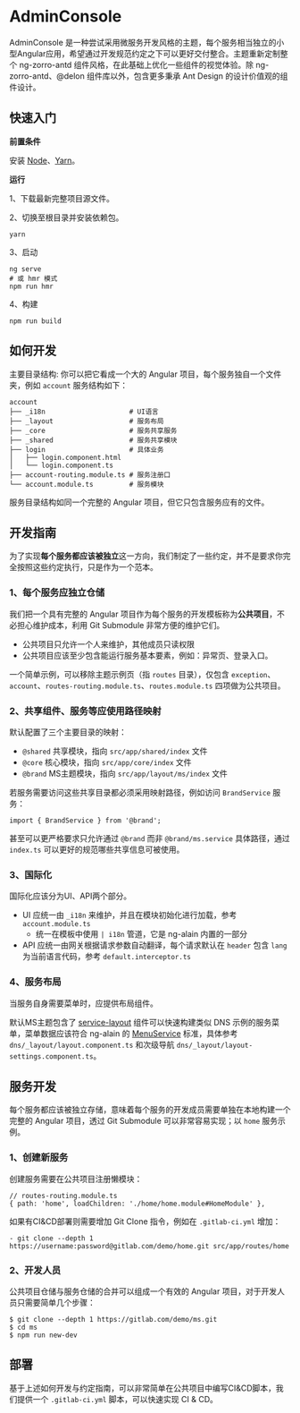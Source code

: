 # AdminConsole
AdminConsole 是一种尝试采用微服务开发风格的主题，每个服务相当独立的小型Angular应用，希望通过开发规范约定之下可以更好交付整合。主题重新定制整个 ng-zorro-antd 组件风格，在此基础上优化一些组件的视觉体验。除 ng-zorro-antd、@delon 组件库以外，包含更多秉承 Ant Design 的设计价值观的组件设计。

快速入门
----

**前置条件**

安装 [Node](https://nodejs.org/)、[Yarn](https://yarnpkg.com/)。

**运行**

1、下载最新完整项目源文件。

2、切换至根目录并安装依赖包。

    yarn

3、启动

    ng serve
    # 或 hmr 模式
    npm run hmr

4、构建

    npm run build

如何开发
----

主要目录结构: 你可以把它看成一个大的 Angular 项目，每个服务独自一个文件夹，例如 `account` 服务结构如下：

    account
    ├── _i18n                     # UI语言
    ├── _layout                   # 服务布局
    ├── _core                     # 服务共享服务
    ├── _shared                   # 服务共享模块
    ├── login                     # 具体业务
    │   ├── login.component.html
    │   └── login.component.ts
    ├── account-routing.module.ts # 服务注册口
    └── account.module.ts         # 服务模块

服务目录结构如同一个完整的 Angular 项目，但它只包含服务应有的文件。

开发指南
----

为了实现**每个服务都应该被独立**这一方向，我们制定了一些约定，并不是要求你完全按照这些约定执行，只是作为一个范本。

### 1、每个服务应独立仓储

我们把一个具有完整的 Angular 项目作为每个服务的开发模板称为**公共项目**，不必担心维护成本，利用 Git Submodule 非常方便的维护它们。

*   公共项目只允许一个人来维护，其他成员只读权限
*   公共项目应该至少包含能运行服务基本要素，例如：异常页、登录入口。

一个简单示例，可以移除主题示例页（指 `routes` 目录），仅包含 `exception`、`account`、`routes-routing.module.ts`、`routes.module.ts` 四项做为公共项目。

### 2、共享组件、服务等应使用路径映射

默认配置了三个主要目录的映射：

*   `@shared` 共享模块，指向 `src/app/shared/index` 文件
*   `@core` 核心模块，指向 `src/app/core/index` 文件
*   `@brand` MS主题模块，指向 `src/app/layout/ms/index` 文件

若服务需要访问这些共享目录都必须采用映射路径，例如访问 `BrandService` 服务：

    import { BrandService } from '@brand';

甚至可以更严格要求只允许通过 `@brand` 而非 `@brand/ms.service` 具体路径，通过 `index.ts` 可以更好的规范哪些共享信息可被使用。

### 3、国际化

国际化应该分为UI、API两个部分。

*   UI 应统一由 `_i18n` 来维护，并且在模块初始化进行加载，参考 `account.module.ts`
    *   统一在模板中使用 `| i18n` 管道，它是 ng-alain 内置的一部分
*   API 应统一由网关根据请求参数自动翻译，每个请求默认在 `header` 包含 `lang` 为当前语言代码，参考 `default.interceptor.ts`

### 4、服务布局

当服务自身需要菜单时，应提供布局组件。

默认MS主题包含了 [service-layout](service-layout) 组件可以快速构建类似 DNS 示例的服务菜单，菜单数据应该符合 ng-alain 的 [MenuService](https://ng-alain.com/theme/menu) 标准，具体参考 `dns/_layout/layout.component.ts` 和次级导航 `dns/_layout/layout-settings.component.ts`。

服务开发
----

每个服务都应该被独立存储，意味着每个服务的开发成员需要单独在本地构建一个完整的 Angular 项目，透过 Git Submodule 可以非常容易实现；以 `home` 服务示例。

### 1、创建新服务

创建服务需要在公共项目注册懒模块：

    // routes-routing.module.ts
    { path: 'home', loadChildren: './home/home.module#HomeModule' },

如果有CI&CD部署则需要增加 Git Clone 指令，例如在 `.gitlab-ci.yml` 增加：

    - git clone --depth 1 https://username:password@gitlab.com/demo/home.git src/app/routes/home

### 2、开发人员

公共项目仓储与服务仓储的合并可以组成一个有效的 Angular 项目，对于开发人员只需要简单几个步骤：

    $ git clone --depth 1 https://gitlab.com/demo/ms.git
    $ cd ms
    $ npm run new-dev

部署
--

基于上述如何开发与约定指南，可以非常简单在公共项目中编写CI&CD脚本，我们提供一个 `.gitlab-ci.yml` 脚本，可以快速实现 CI & CD。

